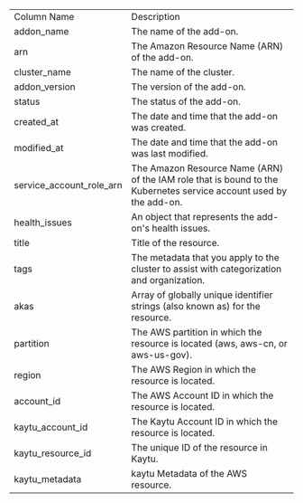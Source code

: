 <table>
	<tr><td>Column Name</td><td>Description</td></tr>
	<tr><td>addon_name</td><td>The name of the add-on.</td></tr>
	<tr><td>arn</td><td>The Amazon Resource Name (ARN) of the add-on.</td></tr>
	<tr><td>cluster_name</td><td>The name of the cluster.</td></tr>
	<tr><td>addon_version</td><td>The version of the add-on.</td></tr>
	<tr><td>status</td><td>The status of the add-on.</td></tr>
	<tr><td>created_at</td><td>The date and time that the add-on was created.</td></tr>
	<tr><td>modified_at</td><td>The date and time that the add-on was last modified.</td></tr>
	<tr><td>service_account_role_arn</td><td>The Amazon Resource Name (ARN) of the IAM role that is bound to the Kubernetes service account used by the add-on.</td></tr>
	<tr><td>health_issues</td><td>An object that represents the add-on's health issues.</td></tr>
	<tr><td>title</td><td>Title of the resource.</td></tr>
	<tr><td>tags</td><td>The metadata that you apply to the cluster to assist with categorization and organization.</td></tr>
	<tr><td>akas</td><td>Array of globally unique identifier strings (also known as) for the resource.</td></tr>
	<tr><td>partition</td><td>The AWS partition in which the resource is located (aws, aws-cn, or aws-us-gov).</td></tr>
	<tr><td>region</td><td>The AWS Region in which the resource is located.</td></tr>
	<tr><td>account_id</td><td>The AWS Account ID in which the resource is located.</td></tr>
	<tr><td>kaytu_account_id</td><td>The Kaytu Account ID in which the resource is located.</td></tr>
	<tr><td>kaytu_resource_id</td><td>The unique ID of the resource in Kaytu.</td></tr>
	<tr><td>kaytu_metadata</td><td>kaytu Metadata of the AWS resource.</td></tr>
</table>